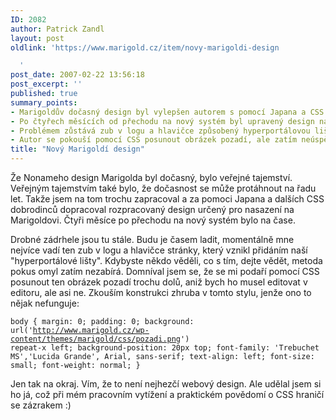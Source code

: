 ```yaml
---
ID: 2082
author: Patrick Zandl
layout: post
oldlink: 'https://www.marigold.cz/item/novy-marigoldi-design

  '
post_date: 2007-02-22 13:56:18
post_excerpt: ''
published: true
summary_points:
- Marigoldův dočasný design byl vylepšen autorem s pomocí Japana a CSS expertů.
- Po čtyřech měsících od přechodu na nový systém byl upravený design nasazen.
- Problémem zůstává zub v logu a hlavičce způsobený hyperportálovou lištou.
- Autor se pokouší pomocí CSS posunout obrázek pozadí, ale zatím neúspěšně.
title: "Nový Marigoldí design"
---
```


Že Nonameho design Marigolda byl dočasný, bylo veřejné tajemství. Veřejným tajemstvím také bylo, že dočasnost se může protáhnout na řadu let. Takže jsem na tom trochu zapracoval a za pomoci Japana a dalších CSS dobrodinců dopracoval rozpracovaný design určený pro nasazení na Marigoldovi. Čtyři měsíce po přechodu na nový systém bylo na čase. 

Drobné zádrhele jsou tu stále. Budu je časem ladit, momentálně mne nejvíce vadí ten zub v logu a hlavičce stránky, který vznikl přidáním naší "hyperportálové lišty". Kdybyste někdo věděli, co s tím, dejte vědět, metoda pokus omyl zatím nezabírá. Domníval jsem se, že se mi podaří pomocí CSS posunout ten obrázek pozadí trochu dolů, aniž bych ho musel editovat v editoru, ale asi ne. Zkouším konstrukci zhruba v tomto stylu, jenže ono to nějak nefunguje: 

<code>body {
	margin: 0;
	padding: 0;
	background: url('http://www.marigold.cz/wp-content/themes/marigold/css/pozadi.png') repeat-x left;
	background-position: 20px top;
	font-family: 'Trebuchet MS','Lucida Grande', Arial, sans-serif;
	text-align: left;
	font-size: small;
	font-weight: normal;
}</code>

Jen tak na okraj. Vím, že to není nejhezčí webový design. Ale udělal jsem si ho já, což při mém pracovním vytížení a praktickém povědomí o CSS hraničí se zázrakem :)